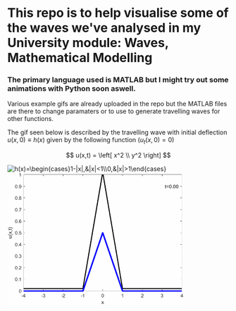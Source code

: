 # This repo is to help visualise some of the waves we've analysed in my University module: Waves, Mathematical Modelling

### The primary language used is MATLAB but I might try out some animations with Python soon aswell. 

Various example gifs are already uploaded in the repo but the MATLAB files are there to change paramaters or to use to generate travelling waves for other functions.

The gif seen below is described by the travelling wave with initial deflection $u(x,0) \equiv h(x)$ given by the following function ($u_t(x,0)=0$)

$$
u(x,t) = \left[ x^2 \\ y^2 \right]
$$

<img src="https://latex.codecogs.com/png.image?\dpi{150}\bg{white}h(x)=\begin{cases}1-|x|,&|x|<1\\0,&|x|>1\end{cases}" title="h(x)=\begin{cases}1-|x|,&|x|<1\\0,&|x|>1\end{cases}" />

<img src=https://github.com/willbarnfield/Travelling-waves/blob/main/animations/one_triangle_travelling_wave.gif alt="one_triangle_travelling_wave.gif" width="400" height="300" style="margin:auto:0px; display: block; max-width: 100%;">
